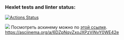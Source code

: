 ### Hexlet tests and linter status:
[![Actions Status](https://github.com/Hayk25/python-project-49/actions/workflows/hexlet-check.yml/badge.svg)](https://github.com/Hayk25/python-project-49/actions)






<a href="https://codeclimate.com/github/Hayk25/python-project-49/maintainability"><img src="https://api.codeclimate.com/v1/badges/03385a8f9d8e87ef6559/maintainability" /></a>
Посмотреть аскинему можно по [этой ссылке](https://asciinema.org/a/4bWKcNgBv2ZZqZmuNwz8vvdU3).
https://asciinema.org/a/6DZpNqvZxoJXPzViNvY0WE42e

